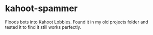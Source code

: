 # kahoot-spammer
Floods bots into Kahoot Lobbies. Found it in my old projects folder and tested it to find it still works perfectly.
